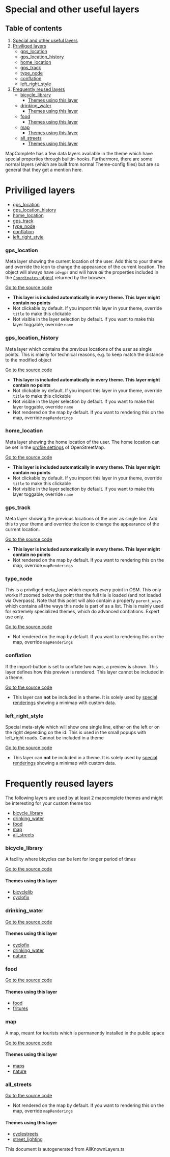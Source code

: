 

 Special and other useful layers 
=================================

 ## Table of contents

1. [Special and other useful layers](#Special_and_other_useful_layers)
1. [Priviliged layers](#Priviliged_layers)
    + [gps_location](#gps_location)
    + [gps_location_history](#gps_location_history)
    + [home_location](#home_location)
    + [gps_track](#gps_track)
    + [type_node](#type_node)
    + [conflation](#conflation)
    + [left_right_style](#left_right_style)
1. [Frequently reused layers](#Frequently_reused_layers)
    + [bicycle_library](#bicycle_library)
      * [Themes using this layer](#Themes_using_this_layer)
    + [drinking_water](#drinking_water)
      * [Themes using this layer](#Themes_using_this_layer)
    + [food](#food)
      * [Themes using this layer](#Themes_using_this_layer)
    + [map](#map)
      * [Themes using this layer](#Themes_using_this_layer)
    + [all_streets](#all_streets)
      * [Themes using this layer](#Themes_using_this_layer)

 MapComplete has a few data layers available in the theme which have special properties through builtin-hooks. Furthermore, there are some normal layers (which are built from normal Theme-config files) but are so general that they get a mention here. 

 Priviliged layers 
===================

 

  - [gps_location](#gps_location)
  - [gps_location_history](#gps_location_history)
  - [home_location](#home_location)
  - [gps_track](#gps_track)
  - [type_node](#type_node)
  - [conflation](#conflation)
  - [left_right_style](#left_right_style)
 

### gps_location 



Meta layer showing the current location of the user. Add this to your theme and override the icon to change the appearance of the current location. The object will always have `id=gps` and will have _all_ the properties included in the [`Coordinates`-object](https://developer.mozilla.org/en-US/docs/Web/API/GeolocationCoordinates) returned by the browser.

[Go to the source code](../assets/layers/gps_location/gps_location.json)



  - **This layer is included automatically in every theme. This layer might contain no points**
  - Not clickable by default. If you import this layer in your theme, override `title` to make this clickable
  - Not visible in the layer selection by default. If you want to make this layer toggable, override `name`
 

### gps_location_history 



Meta layer which contains the previous locations of the user as single points. This is mainly for technical reasons, e.g. to keep match the distance to the modified object

[Go to the source code](../assets/layers/gps_location_history/gps_location_history.json)



  - **This layer is included automatically in every theme. This layer might contain no points**
  - Not clickable by default. If you import this layer in your theme, override `title` to make this clickable
  - Not visible in the layer selection by default. If you want to make this layer toggable, override `name`
  - Not rendered on the map by default. If you want to rendering this on the map, override `mapRenderings`
 

### home_location 



Meta layer showing the home location of the user. The home location can be set in the [profile settings](https://www.openstreetmap.org/profile/edit) of OpenStreetMap.

[Go to the source code](../assets/layers/home_location/home_location.json)



  - **This layer is included automatically in every theme. This layer might contain no points**
  - Not clickable by default. If you import this layer in your theme, override `title` to make this clickable
  - Not visible in the layer selection by default. If you want to make this layer toggable, override `name`
 

### gps_track 



Meta layer showing the previous locations of the user as single line. Add this to your theme and override the icon to change the appearance of the current location.

[Go to the source code](../assets/layers/gps_track/gps_track.json)



  - **This layer is included automatically in every theme. This layer might contain no points**
  - Not rendered on the map by default. If you want to rendering this on the map, override `mapRenderings`
 

### type_node 



This is a priviliged meta_layer which exports _every_ point in OSM. This only works if zoomed below the point that the full tile is loaded (and not loaded via Overpass). Note that this point will also contain a property `parent_ways` which contains all the ways this node is part of as a list. This is mainly used for extremely specialized themes, which do advanced conflations. Expert use only.

[Go to the source code](../assets/layers/type_node/type_node.json)



  - Not rendered on the map by default. If you want to rendering this on the map, override `mapRenderings`
 

### conflation 



If the import-button is set to conflate two ways, a preview is shown. This layer defines how this preview is rendered. This layer cannot be included in a theme.

[Go to the source code](../assets/layers/conflation/conflation.json)



  - This layer can **not** be included in a theme. It is solely used by [special renderings](SpecialRenderings.md) showing a minimap with custom data.
 

### left_right_style 



Special meta-style which will show one single line, either on the left or on the right depending on the id. This is used in the small popups with left_right roads. Cannot be included in a theme

[Go to the source code](../assets/layers/left_right_style/left_right_style.json)



  - This layer can **not** be included in a theme. It is solely used by [special renderings](SpecialRenderings.md) showing a minimap with custom data.
 

 Frequently reused layers 
==========================

 The following layers are used by at least 2 mapcomplete themes and might be interesting for your custom theme too 

  - [bicycle_library](#bicycle_library)
  - [drinking_water](#drinking_water)
  - [food](#food)
  - [map](#map)
  - [all_streets](#all_streets)
 

### bicycle_library 



A facility where bicycles can be lent for longer period of times

[Go to the source code](../assets/layers/bicycle_library/bicycle_library.json)








#### Themes using this layer 





  - [bicyclelib](https://mapcomplete.osm.be/bicyclelib)
  - [cyclofix](https://mapcomplete.osm.be/cyclofix)
 

### drinking_water 



[Go to the source code](../assets/layers/drinking_water/drinking_water.json)








#### Themes using this layer 





  - [cyclofix](https://mapcomplete.osm.be/cyclofix)
  - [drinking_water](https://mapcomplete.osm.be/drinking_water)
  - [nature](https://mapcomplete.osm.be/nature)
 

### food 



[Go to the source code](../assets/layers/food/food.json)








#### Themes using this layer 





  - [food](https://mapcomplete.osm.be/food)
  - [fritures](https://mapcomplete.osm.be/fritures)
 

### map 



A map, meant for tourists which is permanently installed in the public space

[Go to the source code](../assets/layers/map/map.json)








#### Themes using this layer 





  - [maps](https://mapcomplete.osm.be/maps)
  - [nature](https://mapcomplete.osm.be/nature)
 

### all_streets 



[Go to the source code](../assets/layers/all_streets/all_streets.json)



  - Not rendered on the map by default. If you want to rendering this on the map, override `mapRenderings`




#### Themes using this layer 





  - [cyclestreets](https://mapcomplete.osm.be/cyclestreets)
  - [street_lighting](https://mapcomplete.osm.be/street_lighting)
 

This document is autogenerated from AllKnownLayers.ts